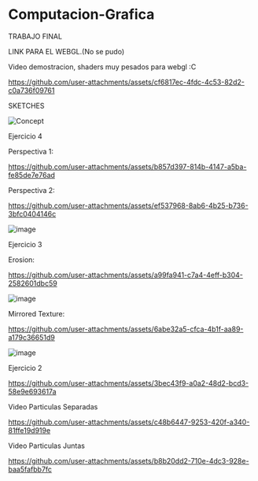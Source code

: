 # Computacion-Grafica

TRABAJO FINAL


LINK PARA EL WEBGL.(No se pudo)

Video demostracion, shaders muy pesados para webgl :C

https://github.com/user-attachments/assets/cf6817ec-4fdc-4c53-82d2-c0a736f09761


SKETCHES

![Concept](https://github.com/user-attachments/assets/1b1a1c5f-d1b6-44e8-afcc-5d74d30d5153)


Ejercicio 4

Perspectiva 1:


https://github.com/user-attachments/assets/b857d397-814b-4147-a5ba-fe85de7e76ad

Perspectiva 2:



https://github.com/user-attachments/assets/ef537968-8ab6-4b25-b736-3bfc0404146c

![image](https://github.com/user-attachments/assets/bc6c210b-24ec-47d8-8d92-010688930a19)


Ejercicio 3

Erosion:

https://github.com/user-attachments/assets/a99fa941-c7a4-4eff-b304-2582601dbc59

![image](https://github.com/user-attachments/assets/5bf7c127-c86f-4590-99d4-ae285cea8ebe)


Mirrored Texture:


https://github.com/user-attachments/assets/6abe32a5-cfca-4b1f-aa89-a179c36651d9


![image](https://github.com/user-attachments/assets/09e9ef6e-bc6e-49ec-a4a5-cd1d5092e403)



Ejercicio 2



https://github.com/user-attachments/assets/3bec43f9-a0a2-48d2-bcd3-58e9e693617a



Video Particulas Separadas

https://github.com/user-attachments/assets/c48b6447-9253-420f-a340-81ffe19d919e

Video Particulas Juntas

https://github.com/user-attachments/assets/b8b20dd2-710e-4dc3-928e-baa5fafbb7fc

